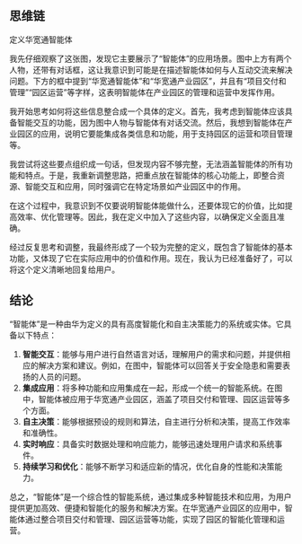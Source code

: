 ## 思维链


定义华宽通智能体

我先仔细观察了这张图，发现它主要展示了“智能体”的应用场景。图中上方有两个人物，还带有对话框，这让我意识到可能是在描述智能体如何与人互动交流来解决问题。下方的框中提到“华宽通智能体”和“华宽通产业园区”，并且有“项目交付和管理”“园区运营”等字样，这表明智能体在产业园区的管理和运营中发挥作用。

我开始思考如何将这些信息整合成一个具体的定义。首先，我考虑到智能体应该具备智能交互的功能，因为图中人物与智能体有对话交流。然后，我想到智能体在产业园区的应用，说明它要能集成各类信息和功能，用于支持园区的运营和项目管理等。

我尝试将这些要点组织成一句话，但发现内容不够完整，无法涵盖智能体的所有功能和特点。于是，我重新调整思路，把重点放在智能体的核心功能上，即整合资源、智能交互和应用，同时强调它在特定场景如产业园区中的作用。

在这个过程中，我意识到不仅要说明智能体能做什么，还要体现它的价值，比如提高效率、优化管理等。因此，我在定义中加入了这些内容，以确保定义全面且准确。

经过反复思考和调整，我最终形成了一个较为完整的定义，既包含了智能体的基本功能，又体现了它在实际应用中的价值和作用。现在，我认为已经准备好了，可以将这个定义清晰地回复给用户。

## 结论


“智能体”是一种由华为定义的具有高度智能化和自主决策能力的系统或实体。它具备以下特点：

1. **智能交互**：能够与用户进行自然语言对话，理解用户的需求和问题，并提供相应的解决方案和建议。例如，在图中，智能体可以回答关于安全隐患和需要表扬的人员的问题。
2. **集成应用**：将多种功能和应用集成在一起，形成一个统一的智能系统。在图中，智能体被应用于华宽通产业园区，涵盖了项目交付和管理、园区运营等多个方面。
3. **自主决策**：能够根据预设的规则和算法，自主进行分析和决策，提高工作效率和准确性。
4. **实时响应**：具备实时数据处理和响应能力，能够迅速处理用户请求和系统事件。
5. **持续学习和优化**：能够不断学习和适应新的情况，优化自身的性能和决策能力。

总之，“智能体”是一个综合性的智能系统，通过集成多种智能技术和应用，为用户提供更加高效、便捷和智能化的服务和解决方案。在华宽通产业园区的应用中，智能体通过整合项目交付和管理、园区运营等功能，实现了园区的智能化管理和运营。
